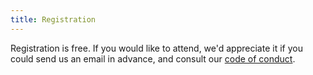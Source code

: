 ```yaml
---
title: Registration
---
```


Registration is free. If you would like to attend, we'd appreciate it if you could send us an email in advance, and consult our [code of conduct](/coc.html).
